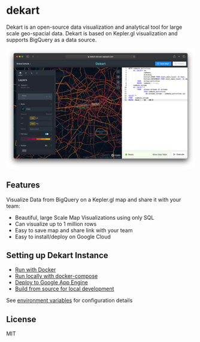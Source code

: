 # dekart
Dekart is an open-source data visualization and analytical tool for large scale geo-spacial data. Dekart is based on Kepler.gl visualization and supports BigQuery as a data source.

<img src="./docs/files/screen.png">

## Features

Visualize Data from BigQuery on a Kepler.gl map and share it with your team:

* Beautiful, large Scale Map Visualizations using only SQL
* Can visualize up to 1 million rows
* Easy to save map and share link with your team
* Easy to install/deploy on Google Cloud

## Setting up Dekart Instance

* [Run with Docker](./install/docker)
* [Run locally with docker-compose](./install/docker-compose)
* [Deploy to Google App Engine](./install/app-engine)
* [Build from source for local development](./install/source)

See [environment variables](./docs/ENVIROMENT.md) for configuration details

## License

MIT